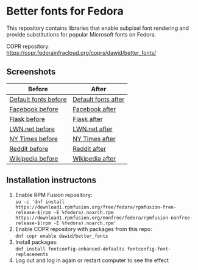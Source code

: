 # Better fonts for Fedora
This repository contains libraries that enable subpixel font rendering and
provide substitutions for popular Microsoft fonts on Fedora.

COPR repository: https://copr.fedorainfracloud.org/coprs/dawid/better_fonts/

## Screenshots
Before | After
-------|------
[Default fonts before](http://i.imgur.com/KOP6CDf.png) | [Default fonts after](http://i.imgur.com/RZXwkar.png)
[Facebook before](http://i.imgur.com/D5RJrvH.png) | [Facebook after](http://i.imgur.com/jmT0efu.png)
[Flask before](http://i.imgur.com/nEgNh81.png) | [Flask after](http://i.imgur.com/zKfIUEr.png)
[LWN.net before](http://i.imgur.com/eA9LMz1.png) | [LWN.net after](http://i.imgur.com/Yk6W1fa.png)
[NY Times before](http://i.imgur.com/jK0NqA8.png) | [NY Times after](http://i.imgur.com/kAuUv34.png)
[Reddit before](http://i.imgur.com/br7smlN.png) | [Reddit after](http://i.imgur.com/K23nauA.png)
[Wikipedia before](http://i.imgur.com/GnDv0np.png) | [Wikipedia after](http://i.imgur.com/QFdNfhd.png)

## Installation instructons

1. Enable RPM Fusion repository:  
    `su -c 'dnf install https://download1.rpmfusion.org/free/fedora/rpmfusion-free-release-$(rpm -E %fedora).noarch.rpm https://download1.rpmfusion.org/nonfree/fedora/rpmfusion-nonfree-release-$(rpm -E %fedora).noarch.rpm'`  
2. Enable COPR repository with packages from this repo:  
    `dnf copr enable dawid/better_fonts`  
3. Install packages:  
    `dnf install fontconfig-enhanced-defaults fontconfig-font-replacements`  
4. Log out and log in again or restart computer to see the effect  
